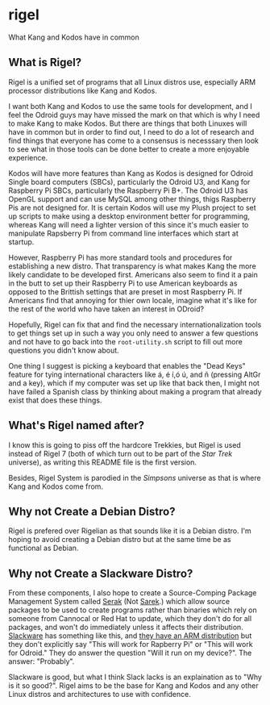 rigel
=====

What Kang and Kodos have in common

## What is Rigel?
Rigel is a unified set of programs that all Linux distros use, especially ARM processor distributions like Kang and Kodos.

I want both Kang and Kodos to use the same tools for development, and I feel the Odroid guys may have missed the mark on that which is why I need to make Kang to make Kodos.  But there are things that both Linuxes will have in common but in order to find out, I need to do a lot of research and find things that everyone has come to a consensus is necesssary then look to see what in those tools can be done better to create a more enjoyable experience.

Kodos will have more features than Kang as Kodos is designed for Odroid Single board computers (SBCs), particularly the Odroid U3, and Kang for Raspberry Pi SBCs, particularly the Raspberry Pi B+.  The Odroid U3 has OpenGL support and can use MySQL among other things, thigs Raspberry Pis are not designed for.  It is certain Kodos will use my Plush project to set up scripts to make using a desktop environment better for programming, whereas Kang will need a lighter version of this since it's much easier to manipulate Rapsberry Pi from command line interfaces which start at startup.

However, Raspberry Pi has more standard tools and procedures for establishing a new distro.  That transparency is what makes Kang the more likely candidate to be developed first.  Americans also seem to find it a pain in the butt to set up their Raspberry Pi to use American keyboards as opposed to the Brittish settings that are preset in most Raspberry Pi.  If Americans find that annoying for thier own locale, imagine what it's like for the rest of the world who have taken an interest in ODroid?

Hopefully, Rigel can fix that and find the necessary internationalization tools to get things set up in such a way you only need to answer a few questions and not have to go back into the `root-utility.sh` script to fill out more questions you didn't know about.

One thing I suggest is picking a keyboard that enables the "Dead Keys" feature for tying international characters like á, é í,ó ú,  and ñ (pressing AltGr and a key), which if my computer was set up like that back then, I might not have failed a Spanish class by thinking about making a program that already exist that does these things.

## What's Rigel named after?
I know this is going to piss off the hardcore Trekkies, but Rigel is used instead of Rigel 7 (both of which turn out to be part of the *Star Trek* universe), as writing this README file is the first version.

Besides, Rigel System is parodied in the *Simpsons* universe as that is where Kang and Kodos come from.

## Why not Create a Debian Distro?
Rigel is prefered over Rigelian as that sounds like it is a Debian distro.  I'm hoping to avoid creating a Debian distro but at the same time be as functional as Debian.

## Why not Create a Slackware Distro?
From these components, I also hope to create a Source-Comping Package Management System called [Serak](http://simpsons.wikia.com/wiki/Serak_the_Preparer) (Not [Sarek](http://en.memory-alpha.org/wiki/Sarek).) which allow source packages to be used to create programs rather than binaries which rely on someone from Cannocal or Red Hat to update, which they don't do for all packages, and won't do immediately unless it affects their distribution.  [Slackware](http://www.slackware.com/) has something like this, and [they have an ARM distribution](http://arm.slackware.com/supportedplatforms/) but they don't explicitly say "This will work for Rapberry Pi" or "This will work for Odroid."  They do answer the question "Will it run on my device?". The answer: "Probably".

Slackware is good, but what I think Slack lacks is an explaination as to "Why is it so good?".  Rigel aims to be the base for Kang and Kodos and any other Linux distros and architectures to use with confidence.
